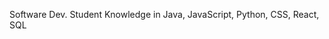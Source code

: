 Software Dev. Student
Knowledge in Java, JavaScript, Python, CSS, React, SQL

<!---
jvskv/jvskv is a ✨ special ✨ repository because its `README.md` (this file) appears on your GitHub profile.
You can click the Preview link to take a look at your changes.
--->
